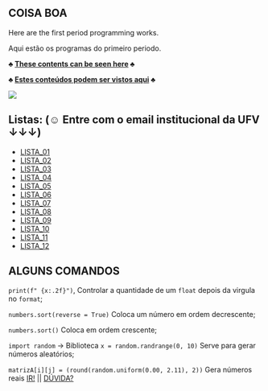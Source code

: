 ## COISA BOA

Here are the first period programming works.

Aqui estão os programas do primeiro periodo.

**♣ [These contents can be seen here](https://ava.ufv.br/course/view.php?id=6098) ♣**

**♣ [Estes conteúdos podem ser vistos aqui](https://ava.ufv.br/course/view.php?id=6098) ♣**

<img src="file:///C:/Users/itall/OneDrive/Imagens/Passo%20giau.jpg">

## Listas: (☺ Entre com o email institucional da UFV ↓↓↓)

- [LISTA_01](https://docs.google.com/document/d/12S2X-20y3PvfeILfsQKRh6mubcw0q3ANTVgDLvjlyUc/edit?usp=sharing)
- [LISTA_02](https://docs.google.com/document/d/1QeGIqksYD1Sd4-iQIECa5_Y8sWwNMkuLFlE-Cuus80g/edit?usp=sharing)
- [LISTA_03](https://docs.google.com/document/d/17Cr4HJRdYN5SumuMJDS7aW4Xt40TiYGiD8c3oqLEQ6o/edit?usp=sharing)
- [LISTA_04](https://docs.google.com/document/d/1NaRTlcrje9hCdT0DRyGQPQoq7RxsmtlEL-6RZBf-K4Q/edit?usp=sharing)
- [LISTA_05](https://docs.google.com/document/d/1TpNNr7HvtQjmiHfptx1YLhrRee7XJBE5WvafKSnWduY/edit?usp=sharing)
- [LISTA_06](https://docs.google.com/document/d/1vcVO7cLhcaTW_3rfB3YSttshRPpEWaI4IZpPBusQ7ZE/edit?usp=sharing)
- [LISTA_07](https://docs.google.com/document/d/1Tv7yOdpobqkRvVn-2ykqPmPp8HCFbcvETTFGZN4Ix_A/edit?usp=sharing)
- [LISTA_08](https://docs.google.com/document/d/13RQuzvucoUxfEcuO0gLhj1WOzSeK541vQPy5agaokS0/edit?usp=sharing)
- [LISTA_09](https://docs.google.com/document/d/14_eoAbRui9iCVBphYJ-h_GjqlStlrnafHkTjsxOO4Y4/edit?usp=sharing)
- [LISTA_10](https://docs.google.com/document/d/1TpWPuTeUhSs8qsR6jOvLmuTE3vaGuhrItxYFbgqQTTw/edit?usp=sharing)
- [LISTA_11](https://docs.google.com/document/d/1JECOX2oa9HUFh0RLIj5fUHt685umZe7vH21tV4FfMLc/edit?usp=sharing)
- [LISTA_12](https://docs.google.com/document/d/1uT4tTOzmW_V8OUHEWFxMz3xP0XhnFbDm3_kmNiOowtE/edit?usp=sharing)

## ALGUNS COMANDOS
`print(f" {x:.2f}")`, Controlar a quantidade de um `float` depois da virgula no `format`;

`numbers.sort(reverse = True)` Coloca um número em ordem decrescente;

`numbers.sort()` Coloca em ordem crescente;

`import random` -> Biblioteca `x = random.randrange(0, 10)` Serve para gerar números aleatórios;

`matrizA[i][j] = (round(random.uniform(0.00, 2.11), 2))` Gera números reais [IR!](https://github.com/italloferreira27/ColegeUFV/blob/main/LISTAS/LISTA_08/atv_14.py) || [DÚVIDA?](https://pynative.com/python-get-random-float-numbers/)